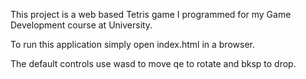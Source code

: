 This project is a web based Tetris game I programmed for my Game Development course at University.

To run this application simply open index.html in a browser.

The default controls use wasd to move qe to rotate and bksp to drop.
